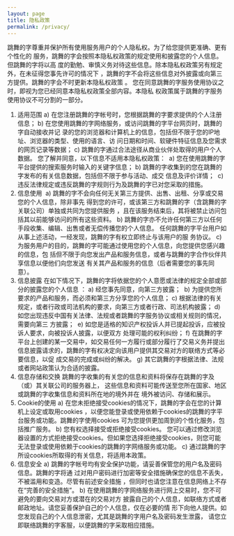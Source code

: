 ```yaml
---
layout: page
title: 隐私政策
permalink: /privacy/
---
```

跳舞的字尊重并保护所有使用服务用户的个人隐私权。为了给您提供更准确、更有个性化的 服务，跳舞的字会按照本隐私权政策的规定使用和披露您的个人信息。但跳舞的字将以高 度的勤勉、审慎义务对待这些信息。除本隐私权政策另有规定外，在未征得您事先许可的情况下 ，跳舞的字不会将这些信息对外披露或向第三方提供。跳舞的字会不时更新本隐私权政策 。 您在同意跳舞的字服务使用协议之时，即视为您已经同意本隐私权政策全部内容。本隐私 权政策属于跳舞的字服务使用协议不可分割的一部分。
 
1. 适用范围
a) 在您注册跳舞的字帐号时，您根据跳舞的字要求提供的个人注册信息；
b) 在您使用跳舞的字网络服务，或访问跳舞的字平台网页时，跳舞的字自动接收并记 录的您的浏览器和计算机上的信息，包括但不限于您的IP地址、浏览器的类型、使用的语言、访 问日期和时间、软硬件特征信息及您需求的网页记录等数据；
c) 跳舞的字通过合法途径从商业伙伴处取得的用户个人数据。
您了解并同意，以下信息不适用本隐私权政策：
 a) 您在使用跳舞的字平台提供的搜索服务时输入的关键字信息；
b) 跳舞的字收集到的您在跳舞的字发布的有关信息数据，包括但不限于参与活动、成交 信息及评价详情；
 c) 违反法律规定或违反跳舞的字规则行为及跳舞的字已对您采取的措施。
2. 信息使用
 a) 跳舞的字不会向任何无关第三方提供、出售、出租、分享或交易您的个人信息，除非事先 得到您的许可，或该第三方和跳舞的字（含跳舞的字关联公司）单独或共同为您提供服务 ，且在该服务结束后，其将被禁止访问包括其以前能够访问的所有这些资料。
b) 跳舞的字亦不允许任何第三方以任何手段收集、编辑、出售或者无偿传播您的个人信息。 任何跳舞的字平台用户如从事上述活动，一经发现，跳舞的字有权立即终止与该用户的服 务协议。
c) 为服务用户的目的，跳舞的字可能通过使用您的个人信息，向您提供您感兴趣的信息，包 括但不限于向您发出产品和服务信息，或者与跳舞的字合作伙伴共享信息以便他们向您发送 有关其产品和服务的信息（后者需要您的事先同意）。
3. 信息披露 在如下情况下，跳舞的字将依据您的个人意愿或法律的规定全部或部分的披露您的个人信息 ：
a) 经您事先同意，向第三方披露；
 b) 为提供您所要求的产品和服务，而必须和第三方分享您的个人信息；
c) 根据法律的有关规定，或者行政或司法机构的要求，向第三方或者行政、司法机构披露；
d) 如您出现违反中国有关法律、法规或者跳舞的字服务协议或相关规则的情况，需要向第三 方披露；
 e) 如您是适格的知识产权投诉人并已提起投诉，应被投诉人要求，向被投诉人披露，以便双方 处理可能的权利纠纷；
f) 在跳舞的字平台上创建的某一交易中，如交易任何一方履行或部分履行了交易义务并提出 信息披露请求的，跳舞的字有权决定向该用户提供其交易对方的联络方式等必要信息，以促 成交易的完成或纠纷的解决。
g) 其它跳舞的字根据法律、法规或者网站政策认为合适的披露。
4. 信息存储和交换 跳舞的字收集的有关您的信息和资料将保存在跳舞的字及（或）其关联公司的服务器上， 这些信息和资料可能传送至您所在国家、地区或跳舞的字收集信息和资料所在地的境外并在 境外被访问、存储和展示。
5. Cookie的使用
a) 在您未拒绝接受cookies的情况下，跳舞的字会在您的计算机上设定或取用cookies ，以便您能登录或使用依赖于cookies的跳舞的字平台服务或功能。跳舞的字使用cookies 可为您提供更加周到的个性化服务，包括推广服务。
b) 您有权选择接受或拒绝接受cookies。 您可以通过修改浏览器设置的方式拒绝接受cookies。但如果您选择拒绝接受cookies，则您可能 无法登录或使用依赖于cookies的跳舞的字网络服务或功能。
c) 通过跳舞的字所设cookies所取得的有关信息，将适用本政策。
6. 信息安全
a) 跳舞的字帐号均有安全保护功能，请妥善保管您的用户名及密码信息。跳舞的字将通 过对用户密码进行加密等安全措施确保您的信息不丢失，不被滥用和变造。尽管有前述安全措施 ，但同时也请您注意在信息网络上不存在“完善的安全措施”。
b) 在使用跳舞的字网络服务进行网上交易时，您不可避免的要向交易对方或潜在的交易对方 披露自己的个人信息，如联络方式或者邮政地址。请您妥善保护自己的个人信息，仅在必要的情 形下向他人提供。如您发现自己的个人信息泄密，尤其是跳舞的字用户名及密码发生泄露， 请您立即联络跳舞的字客服，以便跳舞的字采取相应措施。







